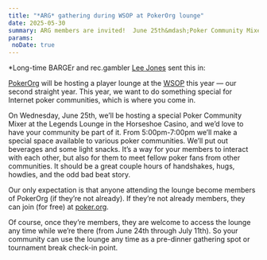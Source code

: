```yaml
---
title: "*ARG* gathering during WSOP at PokerOrg lounge"
date: 2025-05-30
summary: ARG members are invited!  June 25th&mdash;Poker Community Mixer&mdash;5:00pm&ndash;7:00pm
params:
 noDate: true
---
```


*Long-time BARGEr and rec.gambler 
[Lee](https://www.barge.org/barge/1998/)[ ](https://www.barge.org/chips/gallery/1999/)[Jones](https://www.amazon.com/Winning-Low-Limit-Holdem-Lee-Jones/dp/1886070237) 
sent this in:

[PokerOrg](https://poker.org/) will be hosting a player lounge at the
[WSOP](https://www.wsop.com/) this year &mdash; our second straight year. This
year, we want to do something special for Internet poker communities, which is
where you come in.

On Wednesday, June 25th, we’ll be hosting a special Poker Community Mixer at
the Legends Lounge in the Horseshoe Casino, and we’d love to have your
community be part of it. From 5:00pm-7:00pm we’ll make a special space
available to various poker communities. We’ll put out beverages and some
light snacks. It’s a way for your members to interact with each other, but
also for them to meet fellow poker fans from other communities. It should be
a great couple hours of handshakes, hugs, howdies, and the odd bad beat
story.

Our only expectation is that anyone attending the lounge become members of
PokerOrg (if they’re not already). If they’re not already members, they can
join (for free) at [poker.org](https://poker.org/).

Of course, once they’re members, they are welcome to access the lounge any
time while we’re there (from June 24th through July 11th). So your community
can use the lounge any time as a pre-dinner gathering spot or tournament
break check-in point.
